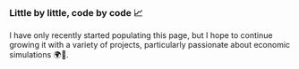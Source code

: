 ### Little by little, code by code 📈

I have only recently started populating this page, but I hope to continue growing it with a variety of projects, particularly passionate about economic simulations 🌍💚.

